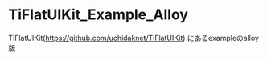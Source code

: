 TiFlatUIKit_Example_Alloy
=========================

TiFlatUIKit(https://github.com/uchidaknet/TiFlatUIKit) にあるexampleのalloy版
